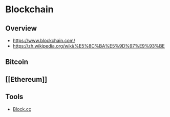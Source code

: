 # Blockchain

## Overview

- https://www.blockchain.com/
- https://zh.wikipedia.org/wiki/%E5%8C%BA%E5%9D%97%E9%93%BE

## Bitcoin

## [[Ethereum]]

## Tools

- [Block.cc](https://block.cc/)

